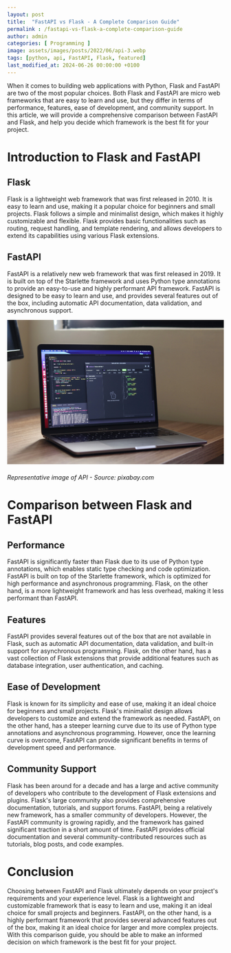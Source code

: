 ```yaml
---
layout: post
title:  "FastAPI vs Flask - A Complete Comparison Guide"
permalink : /fastapi-vs-flask-a-complete-comparison-guide
author: admin
categories: [ Programming ]
image: assets/images/posts/2022/06/api-3.webp
tags: [python, api, FastAPI, Flask, featured]
last_modified_at: 2024-06-26 00:00:00 +0100
---
```



When it comes to building web applications with Python, Flask and FastAPI are two of the most popular choices. Both Flask and FastAPI are micro web frameworks that are easy to learn and use, but they differ in terms of performance, features, ease of development, and community support. In this article, we will provide a comprehensive comparison between FastAPI and Flask, and help you decide which framework is the best fit for your project.

# Introduction to Flask and FastAPI
## Flask
Flask is a lightweight web framework that was first released in 2010. It is easy to learn and use, making it a popular choice for beginners and small projects. Flask follows a simple and minimalist design, which makes it highly customizable and flexible. Flask provides basic functionalities such as routing, request handling, and template rendering, and allows developers to extend its capabilities using various Flask extensions.

## FastAPI
FastAPI is a relatively new web framework that was first released in 2019. It is built on top of the Starlette framework and uses Python type annotations to provide an easy-to-use and highly performant API framework. FastAPI is designed to be easy to learn and use, and provides several features out of the box, including automatic API documentation, data validation, and asynchronous support.

![API Image](assets/images/posts/2022/06/api-1.webp "API Image")
###### *Representative image of API - Source: pixabay.com*

# Comparison between Flask and FastAPI
## Performance
FastAPI is significantly faster than Flask due to its use of Python type annotations, which enables static type checking and code optimization. FastAPI is built on top of the Starlette framework, which is optimized for high performance and asynchronous programming. Flask, on the other hand, is a more lightweight framework and has less overhead, making it less performant than FastAPI.

## Features
FastAPI provides several features out of the box that are not available in Flask, such as automatic API documentation, data validation, and built-in support for asynchronous programming. Flask, on the other hand, has a vast collection of Flask extensions that provide additional features such as database integration, user authentication, and caching.

## Ease of Development
Flask is known for its simplicity and ease of use, making it an ideal choice for beginners and small projects. Flask's minimalist design allows developers to customize and extend the framework as needed. FastAPI, on the other hand, has a steeper learning curve due to its use of Python type annotations and asynchronous programming. However, once the learning curve is overcome, FastAPI can provide significant benefits in terms of development speed and performance.

## Community Support
Flask has been around for a decade and has a large and active community of developers who contribute to the development of Flask extensions and plugins. Flask's large community also provides comprehensive documentation, tutorials, and support forums. FastAPI, being a relatively new framework, has a smaller community of developers. However, the FastAPI community is growing rapidly, and the framework has gained significant traction in a short amount of time. FastAPI provides official documentation and several community-contributed resources such as tutorials, blog posts, and code examples.

# Conclusion
Choosing between FastAPI and Flask ultimately depends on your project's requirements and your experience level. Flask is a lightweight and customizable framework that is easy to learn and use, making it an ideal choice for small projects and beginners. FastAPI, on the other hand, is a highly performant framework that provides several advanced features out of the box, making it an ideal choice for larger and more complex projects. With this comparison guide, you should be able to make an informed decision on which framework is the best fit for your project.
